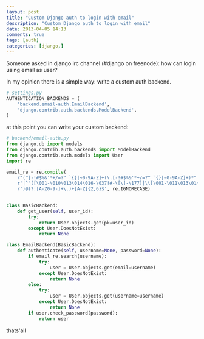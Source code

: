 ```yaml
---
layout: post
title: "Custom Django auth to login with email"
description: "Custom Django auth to login with email"
date: 2013-04-05 14:13
comments: true
tags: [auth]
categories: [django,]
---
```

Someone asked in django irc channel (#django on freenode): how can login using email as user?

In my opinion there is a simple way: write a custom auth backend.


```python
# settings.py
AUTHENTICATION_BACKENDS = (
    'backend.email-auth.EmailBackend',
    'django.contrib.auth.backends.ModelBackend',
)
```

at this point you can write your custom backend:


```python
# backend/email-auth.py
from django.db import models
from django.contrib.auth.backends import ModelBackend
from django.contrib.auth.models import User
import re

email_re = re.compile(
    r"(^[-!#$%&'*+/=?^_`{}|~0-9A-Z]+(\.[-!#$%&'*+/=?^_`{}|~0-9A-Z]+)*"
    r'|^"([\001-\010\013\014\016-\037!#-\[\]-\177]|\\[\001-\011\013\014\016-\177])*"'
    r')@(?:[A-Z0-9-]+\.)+[A-Z]{2,6}$', re.IGNORECASE) 
            

class BasicBackend:
    def get_user(self, user_id):
        try:
            return User.objects.get(pk=user_id)
        except User.DoesNotExist:
            return None

class EmailBackend(BasicBackend):
    def authenticate(self, username=None, password=None):
        if email_re.search(username):
            try:
                user = User.objects.get(email=username)
            except User.DoesNotExist:
                return None
        else:
            try:
                user = User.objects.get(username=username)
            except User.DoesNotExist:
                return None
        if user.check_password(password):
            return user

```

thats'all